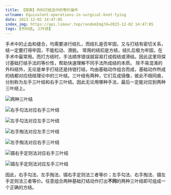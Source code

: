 ```yaml
---
title: 【探索】外科打结法中的等价操作
urlname: Equivalent-operations-in-surgical-knot-tying
date: 2023-12-02 14:47:05
index_img: https://api.limour.top/randomImg?d=2023-12-02 14:47:05
tags: [外科结, 三叶结]
---
```

手术中的止血和缝合，均需要进行结扎，而结扎是否牢固，又与打结有密切关系，结一定要打得牢固，不能松动、滑脱。
常用的结扣是方结，结扎后极为牢固，在手术中最常用。而打方结时，手法顺序错误就容易打成假结或滑结。因此这里将探讨基础打结手法的等价性，帮助快速理解不同手法所成结的本质。
除不易混淆的外科结外，无论是单手打结还是持钳打结，均由基础动作组合而成，基础动作所成的结都对应纽结理论中的三叶结。三叶结有两种，它们互成镜像，彼此不相同痕，分别称为左手三叶结和右手三叶结。因此无论用哪种手法，最后一定能对应到两种三叶结上。

![两种三叶结](https://img.limour.top/2023/12/02/656ad3ee2a544.webp)

![右手勾法对应右手三叶结](https://img.limour.top/2023/12/02/656ad41001b48.webp)

![左手勾法对应左手三叶结](https://img.limour.top/2023/12/02/656ad4260ec27.webp)

![右手掏法对应左手三叶结](https://img.limour.top/2023/12/02/656ad43dec1e3.webp)

![左手掏法对应右手三叶结](https://img.limour.top/2023/12/02/656ad43fd2842.webp)

![镊右手定则法对应右手三叶结](https://img.limour.top/2023/12/02/656ad44069922.webp)

![镊左手定则法对应左手三叶结](https://img.limour.top/2023/12/02/656ad43e8f792.webp)

因此，右手勾法、左手掏法、镊右手定则法三者等价；左手勾法、右手掏法、镊左手定则法三者等价。任意组合两种基础打结动作打出**不同**的两种三叶结即可组成一个正确的方结。